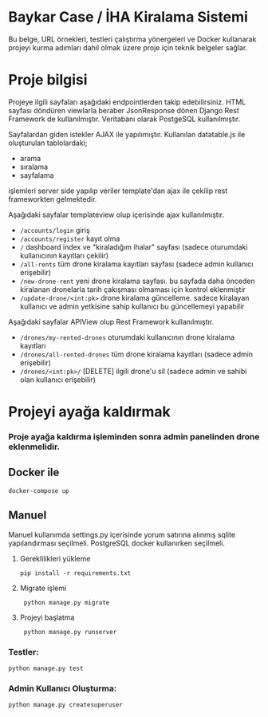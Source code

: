 # Baykar Case / İHA Kiralama Sistemi

Bu belge, URL örnekleri, testleri çalıştırma yönergeleri ve Docker kullanarak projeyi kurma adımları dahil olmak üzere proje için teknik belgeler sağlar.

# Proje bilgisi

Projeye ilgili sayfaları aşağıdaki endpointlerden takip edebilirsiniz. HTML sayfası döndüren viewlarla 
beraber JsonResponse dönen Django Rest Framework de kullanılmıştır. Veritabanı olarak PostgeSQL kullanılmıştır.

Sayfalardan giden istekler AJAX ile yapılımıştır. Kullanılan datatable.js ile oluşturulan tablolardaki; <br>
- arama
- sıralama
- sayfalama

işlemleri server side yapılıp veriler template'dan ajax ile çekilip rest frameworkten gelmektedir.

Aşağıdaki sayfalar templateview olup içerisinde ajax kullanılmıştır.

- `/accounts/login` giriş
- `/accounts/register` kayıt olma
- `/` dashboard index ve "kiraladığım ihalar" sayfası (sadece oturumdaki kullanıcının kayıtları çekilir)
- `/all-rents`  tüm drone kiralama kayıtları sayfası (sadece admin kullanıcı erişebilir)
- `/new-drone-rent` yeni drone kiralama sayfası. bu sayfada daha önceden kiralanan dronelarla tarih çakışması olmaması için kontrol eklenmiştir
- `/update-drone/<int:pk>` drone kiralama güncelleme. sadece kiralayan kullanıcı ve admin yetkisine sahip kullanıcı bu güncellemeyi yapabilir

Aşağıdaki sayfalar APIView olup Rest Framework kullanılmıştır.
- `/drones/my-rented-drones` oturumdaki kullanıcının drone kiralama kayıtları
- `/drones/all-rented-drones` tüm drone kiralama kayıtları (sadece admin erişebilir)
- `/drones/<int:pk>/` [DELETE] ilgili drone'u sil (sadece admin ve sahibi olan kullanıcı erişebilir)


# Projeyi ayağa kaldırmak

### Proje ayağa kaldırma işleminden sonra admin panelinden drone eklenmelidir. 


## Docker ile
   ```shell
 docker-compose up
 ```

## Manuel

Manuel kullanımda settings.py içerisinde yorum satırına alınmış sqlite yapılandırması seçilmeli. PostgreSQL docker kullanırken seçilmeli.

1. Gereklilikleri yükleme
     ```shell
     pip install -r requirements.txt 
     ``` 
2. Migrate işlemi
    ```shell
     python manage.py migrate
     ``` 
3. Projeyi başlatma
    ```shell
     python manage.py runserver
      ```

### Testler:
   ```shell
   python manage.py test
```

### Admin Kullanıcı Oluşturma:
   ```shell
   python manage.py createsuperuser
```


